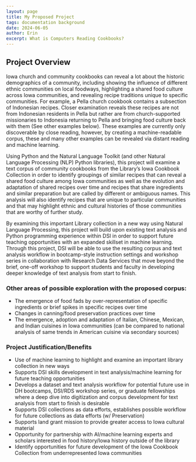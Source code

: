 ```yaml
---
layout: page
title: My Proposed Project
tags: documentation background
date: 2024-06-05
author: Erin
excerpt: What is Computers Reading Cookbooks?
---
```




## Project Overview

Iowa church and community cookbooks can reveal a lot about the historic demographics of a community, including showing the influence of different ethnic communities on local foodways, highlighting a shared food culture across Iowa communities, and revealing recipe traditions unique to specific communities. For example, a Pella church cookbook contains a subsection of Indonesian recipes. Closer examination reveals these recipes are not from Indonesian residents in Pella but rather are from church-supported missionaries to Indonesia returning to Pella and bringing food culture back with them (See other examples below). These examples are currently only discoverable by close reading, however, by creating a machine-readable corpus, these and many other examples can be revealed via distant reading and machine learning.

Using Python and the Natural Language Toolkit (and other Natural Language Processing (NLP) Python libraries), this project will examine a text corpus of community cookbooks from the Library’s Iowa Cookbook Collection in order to identify groupings of similar recipes that can reveal a shared food culture among Iowa communities as well as the evolution and adaptation of shared recipes over time and recipes that share ingredients and similar preparation but are called by different or ambiguous names. This analysis will also identify recipes that are unique to particular communities and that may highlight ethnic and cultural histories of those communities that are worthy of further study. 

By examining this important Library collection in a new way using Natural Language Processing, this project will build upon existing text analysis and Python programming experience within DSI in order to support future teaching opportunities with an expanded skillset in machine learning. Through this project, DSI will be able to use the resulting corpus and text analysis workflow in bootcamp-style instruction settings and workshop series in collaboration with Research Data Services that move beyond the brief, one-off workshop to support students and faculty in developing deeper knowledge of text analysis from start to finish. 


### Other areas of possible exploration with the proposed corpus:

* The emergence of food fads by over-representation of specific ingredients or brief spikes in specific recipes over time
* Changes in canning/food preservation practices over time
* The emergence, adoption and adaptation of Italian, Chinese, Mexican, and Indian cuisines in Iowa communities (can be compared to national analysis of same trends in American cuisine via secondary sources)


### Project Justification/Benefits

* Use of machine learning to highlight and examine an important library collection in new ways
* Supports DSI skills development in text analysis/machine learning for future teaching opportunities
* Develops a dataset and text analysis workflow for potential future use in DH bootcamps, DSI/RDS workshop series, or graduate fellowships where a deep dive into digitization and corpus development for text analysis from start to finish is desirable 
* Supports DSI collections as data efforts, establishes possible workflow for future collections as data efforts (w/ Preservation)
* Supports land grant mission to provide greater access to Iowa cultural material
* Opportunity for partnership with AI/machine learning experts and scholars interested in food history/Iowa history outside of the library
* Identify opportunities for future development of the Iowa Cookbook Collection from underrepresented Iowa communities

